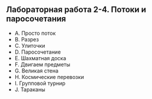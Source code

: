 ## Лабораторная работа 2-4. Потоки и паросочетания

- A. Просто поток
- B. Разрез
- C. Улиточки
- D. Паросочетание
- E. Шахматная доска
- F. Двигаем предметы
- G. Великая стена
- H. Космические перевозки
- I. Групповой турнир
- J. Тараканы